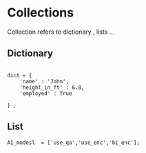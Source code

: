 # Collections 

Collection refers to dictionary , lists ...


## Dictionary 

```jac

dict = {
    'name' : 'John',
    'height_in_ft' : 6.8,
    'employed' : True
    
} ;

```


## List 
```jac
AI_modesl  = ['use_qa','use_enc','bi_enc'];
```

